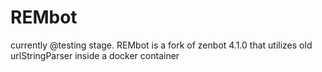 # REMbot
currently @testing stage. REMbot is a fork of zenbot 4.1.0 that utilizes old urlStringParser inside a docker container
